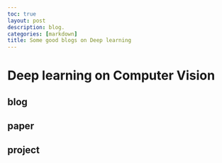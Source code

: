 ```yaml
---
toc: true
layout: post
description: blog.
categories: [markdown]
title: Some good blogs on Deep learning
---
```

# Deep learning on Computer Vision

## blog

## paper

## project